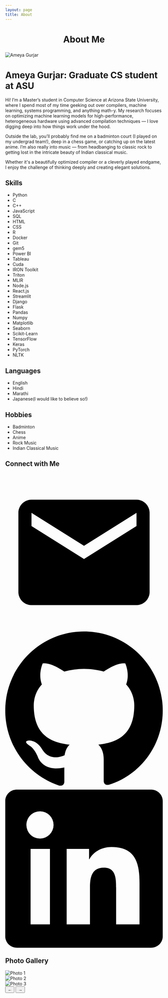 ```yaml
---
layout: page
title: About
---
```

<div class="about">
  <h1 style="text-align: center; margin-bottom: 1.5rem;">About Me</h1>
  <div class="about-section">
    <div class="about-image">
      <img src="{{ '/assets/images/test.jpeg' | relative_url }}" alt="Ameya Gurjar">
    </div>
    <div class="about-content">
      <h1>Ameya Gurjar: Graduate CS student at ASU</h1>
      <p>
        Hi! I’m a Master’s student in Computer Science at Arizona State University, where I spend most of my time geeking out over compilers, machine learning, systems programming, and anything math-y. My research focuses on optimizing machine learning models for high-performance, heterogeneous hardware using advanced compilation techniques — I love digging deep into how things work under the hood.
      </p>
      <p>
        Outside the lab, you’ll probably find me on a badminton court (I played on my undergrad team!), deep in a chess game, or catching up on the latest anime. I’m also really into music — from headbanging to classic rock to getting lost in the intricate beauty of Indian classical music.
      </p>
      <p>
        Whether it's a beautifully optimized compiler or a cleverly played endgame, I enjoy the challenge of thinking deeply and creating elegant solutions.
      </p>
    </div>
  </div>
  <div class="about-section">
    <div class="about-content">
      <h2>Skills</h2>
      <ul>
        <li>Python</li>
        <li>C</li>
        <li>C++</li>
        <li>JavaScript</li>
        <li>SQL</li>
        <li>HTML</li>
        <li>CSS</li>
        <li>R</li>
        <li>Docker</li>
        <li>Git</li>
        <li>gem5</li>
        <li>Power BI</li>
        <li>Tableau</li>
        <li>Cuda</li>
        <li>IRON Toolkit</li>
        <li>Triton</li>
        <li>MLIR</li>
        <li>Node.js</li>
        <li>React.js</li>
        <li>Streamlit</li>
        <li>Django</li>
        <li>Flask</li>
        <li>Pandas</li>
        <li>Numpy</li>
        <li>Matplotlib</li>
        <li>Seaborn</li>
        <li>Scikit-Learn</li>
        <li>TensorFlow</li>
        <li>Keras</li>
        <li>PyTorch</li>
        <li>NLTK</li>
      </ul>
    </div>
  </div>
  <div class="about-section">
    <div class="about-content">
      <h2>Languages</h2>
      <ul>
        <li>English</li>
        <li>Hindi</li>
        <li>Marathi</li>
        <li>Japanese(I would like to believe so!)</li>
      </ul>
    </div>
  </div>
  <div class="about-section">
    <div class="about-content">
      <h2>Hobbies</h2>
      <ul>
        <li>Badminton</li>
        <li>Chess</li>
        <li>Anime</li>
        <li>Rock Music</li>
        <li>Indian Classical Music</li>
      </ul>
    </div>
  </div>
  <div class="about-section">
    <div class="about-content">
      <h2>Connect with Me</h2>
      <div class="social-links">
        <a href="mailto:agurjar2@asu.edu" target="_blank" aria-label="Email">
          <svg viewBox="0 0 24 24"><path d="M20 4H4c-1.1 0-2 .9-2 2v12c0 1.1.9 2 2 2h16c1.1 0 2-.9 2-2V6c0-1.1-.9-2-2-2zm0 4l-8 5-8-5V6l8 5 8-5v2z"/></svg>
        </a>
        <a href="https://github.com/Ameya674" target="_blank" aria-label="GitHub">
          <svg viewBox="0 0 24 24"><path d="M12 0C5.37 0 0 5.37 0 12c0 5.3 3.438 9.8 8.207 11.387.6.11.793-.26.793-.577v-2.165c-3.338.726-4.033-1.61-4.033-1.61-.546-1.386-1.333-1.754-1.333-1.754-1.089-.745.083-.73.083-.73 1.205.085 1.84 1.238 1.84 1.238 1.07 1.834 2.807 1.304 3.492.997.108-.775.42-1.304.763-1.604-2.665-.3-5.466-1.334-5.466-5.93 0-1.31.47-2.38 1.236-3.22-.124-.303-.536-1.52.117-3.176 0 0 1.008-.322 3.3 1.23a11.52 11.52 0 013.003-.404c1.02.005 2.045.137 3.003.404 2.29-1.552 3.297-1.23 3.297-1.23.655 1.657.243 2.873.12 3.176.77.84 1.235 1.91 1.235 3.22 0 4.61-2.805 5.628-5.475 5.922.43.372.823 1.1.823 2.222v3.293c0 .32.19.694.8.576C20.565 21.796 24 17.3 24 12c0-6.63-5.37-12-12-12z"/></svg>
        </a>
        <a href="https://www.linkedin.com/in/ameyagurjar/" target="_blank" aria-label="LinkedIn">
          <svg viewBox="0 0 24 24"><path d="M20.447 20.452h-3.554v-5.569c0-1.327-.024-3.036-1.849-3.036-1.85 0-2.134 1.445-2.134 2.939v5.666H9.357V9h3.415v1.561h.049c.476-.9 1.637-1.849 3.37-1.849 3.602 0 4.267 2.37 4.267 5.455v6.285zM5.337 7.433a2.07 2.07 0 11.002-4.139 2.07 2.07 0 01-.002 4.139zM6.813 20.452H3.862V9h2.95v11.452zM22.225 0H1.771C.792 0 0 .774 0 1.729v20.542C0 23.227.792 24 1.771 24h20.451C23.2 24 24 23.227 24 22.271V1.729C24 .774 23.2 0 22.225 0z"/></svg>
        </a>
      </div>
    </div>
  </div>
  <div class="about-section">
    <div class="about-content">
      <h2>Photo Gallery</h2>
      <div class="photo-gallery">
        <div class="gallery-item active">
          <img src="{{ '/assets/images/gallery1.jpg' | relative_url }}" alt="Photo 1">
        </div>
        <div class="gallery-item">
          <img src="{{ '/assets/images/gallery2.jpg' | relative_url }}" alt="Photo 2">
        </div>
        <div class="gallery-item">
          <img src="{{ '/assets/images/gallery3.jpg' | relative_url }}" alt="Photo 3">
        </div>
        <button class="gallery-nav prev" aria-label="Previous photo">←</button>
        <button class="gallery-nav next" aria-label="Next photo">→</button>
      </div>
    </div>
  </div>
</div>

<script>
  const galleryItems = document.querySelectorAll('.gallery-item');
  const prevButton = document.querySelector('.gallery-nav.prev');
  const nextButton = document.querySelector('.gallery-nav.next');
  let currentIndex = 0;

  function showImage(index) {
    galleryItems.forEach((item, i) => {
      item.classList.toggle('active', i === index);
    });
  }

  prevButton.addEventListener('click', () => {
    currentIndex = (currentIndex - 1 + galleryItems.length) % galleryItems.length;
    showImage(currentIndex);
  });

  nextButton.addEventListener('click', () => {
    currentIndex = (currentIndex + 1) % galleryItems.length;
    showImage(currentIndex);
  });
</script>